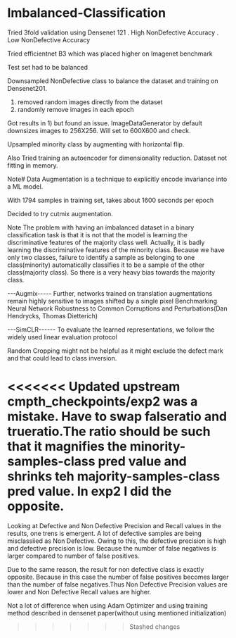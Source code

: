 # Imbalanced-Classification

Tried 3fold validation using Densenet 121
. High NonDefective Accuracy
. Low NonDefective Accuracy

Tried efficientnet B3 which was placed higher on Imagenet benchmark

Test set had to be balanced

Downsampled NonDefective class to balance the dataset and training on Densenet201.
1) removed random images directly from the dataset
2) randomly remove images in each epoch

Got results in 1) but found an issue. ImageDataGenerator by default downsizes images to 256X256. 
Will set to 600X600 and check.

Upsampled minority class by augmenting with horizontal flip.

Also Tried training an autoencoder for dimensionality reduction. Dataset not fitting in memory.

Note#
Data Augmentation is a technique to explicitly encode invariance into a ML model.

With 1794 samples in training set, takes about 1600 seconds per epoch


Decided to try cutmix augmentation.

Note
The problem with having an imbalanced dataset in a binary classification task is that
it is not that the model is learning the discriminative features of the majority class well.
Actually, it is badly learning the discriminative features of the minority class.
Because we have only two classes, failure to identify a sample as belonging to one class(minority)
automatically classifies it to be a sample of the other class(majority class). So there is a very heavy bias
towards the majority class.


---Augmix-----
Further, networks trained on translation augmentations remain highly sensitive to images shifted by a single pixel
Benchmarking Neural Network Robustness to Common Corruptions and Perturbations(Dan Hendrycks, Thomas Dietterich)


---SimCLR------
To evaluate the learned representations, we follow the widely used
linear evaluation protocol


Random Cropping might not be helpful as it might exclude the defect mark and that could lead to class inversion.

<<<<<<< Updated upstream
cmpth_checkpoints/exp2 was a mistake. Have to swap falseratio and trueratio.The ratio should be such that it magnifies
the minority-samples-class pred value and shrinks teh majority-samples-class pred value. In exp2 I did the opposite.
=======


Looking at Defective and Non Defective Precision and Recall values in the results, one trens is emergent.
A lot of defective samples are being misclassiied as Non Defective. Owing to this, the defective precision is high
and defective precision is low. Because the number of false negatives is larger compared to number of false positives.

Due to the same reason, the result for non defective class is exactly opposite. Because in this case the number of false positives 
becomes larger than the number of false negatives.Thus Non Defective Precision values are lower and Non Defective Recall
values are higher.


Not a lot of difference when using Adam Optimizer and using training method described in densenet paper(without using mentioned initialization)
>>>>>>> Stashed changes
